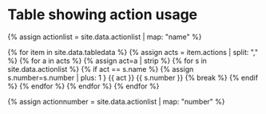 # Table showing action usage

{% assign actionlist = site.data.actionlist | map: "name" %}

{% for item in site.data.tabledata %}
   {% assign acts = item.actions | split: "," %}
   {% for a in acts %}
      {% assign act=a | strip %} 
      {% for s in site.data.actionlist %}
         {% if act == s.name %} 
             {% assign s.number=s.number | plus: 1 }
             {{ act }} {{ s.number }}
             {% break %}
         {% endif %}
      {% endfor %} 
   {% endfor %}
{% endfor %}

{% assign actionnumber = site.data.actionlist | map: "number" %}


<canvas id="myChart" style="width:100%;max-width:600px"></canvas>

<script>
var xValues = [ {{ actionlist | join: '", "' | prepend: '"' | append: '"' }} ];
var yValues = [ {{ actionnumber | join: ", " }} ];
var barColors = "red";

new Chart("myChart", {
  type: "horizontalBar",
  data: {
    labels: xValues,
    datasets: [{
      backgroundColor: barColors,
      data: yValues
    }]
  },
  options: {
    maintainAspectRatio: false,
    legend: {display: false},
    title: {
      display: true,
      text: "Number of lessons using this action"
    }
  }
});
</script>



